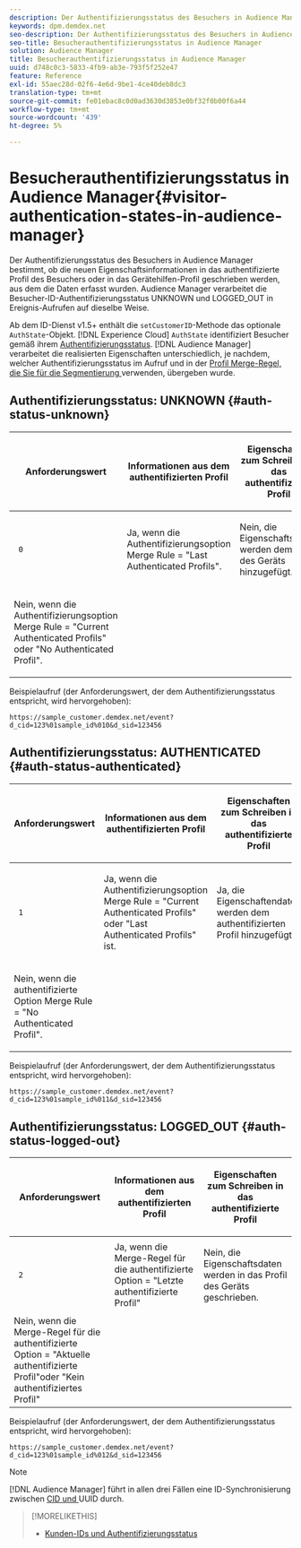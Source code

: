 ```yaml
---
description: Der Authentifizierungsstatus des Besuchers in Audience Manager bestimmt, ob die neuen Eigenschaftsinformationen in das authentifizierte Profil des Besuchers oder in das Gerätehilfen-Profil geschrieben werden, aus dem die Daten erfasst wurden. Audience Manager verarbeitet die Besucher-ID-Authentifizierungsstatus UNKNOWN und LOGGED_OUT in Ereignis-Aufrufen auf dieselbe Weise.
keywords: dpm.demdex.net
seo-description: Der Authentifizierungsstatus des Besuchers in Audience Manager bestimmt, ob die neuen Eigenschaftsinformationen in das authentifizierte Profil des Besuchers oder in das Gerätehilfen-Profil geschrieben werden, aus dem die Daten erfasst wurden. Audience Manager verarbeitet die Besucher-ID-Authentifizierungsstatus UNKNOWN und LOGGED_OUT in Ereignis-Aufrufen auf dieselbe Weise.
seo-title: Besucherauthentifizierungsstatus in Audience Manager
solution: Audience Manager
title: Besucherauthentifizierungsstatus in Audience Manager
uuid: d748c0c3-5833-4fb9-ab3e-793f5f252e47
feature: Reference
exl-id: 55aec28d-02f6-4e6d-9be1-4ce40deb8dc3
translation-type: tm+mt
source-git-commit: fe01ebac8c0d0ad3630d3853e0bf32f0b00f6a44
workflow-type: tm+mt
source-wordcount: '439'
ht-degree: 5%

---
```


# Besucherauthentifizierungsstatus in Audience Manager{#visitor-authentication-states-in-audience-manager}

Der Authentifizierungsstatus des Besuchers in Audience Manager bestimmt, ob die neuen Eigenschaftsinformationen in das authentifizierte Profil des Besuchers oder in das Gerätehilfen-Profil geschrieben werden, aus dem die Daten erfasst wurden. Audience Manager verarbeitet die Besucher-ID-Authentifizierungsstatus UNKNOWN und LOGGED_OUT in Ereignis-Aufrufen auf dieselbe Weise.

Ab dem ID-Dienst v1.5+ enthält die `setCustomerID`-Methode das optionale `AuthState`-Objekt. [!DNL Experience Cloud] `AuthState` identifiziert Besucher gemäß ihrem  [Authentifizierungsstatus](https://docs.adobe.com/content/help/en/id-service/using/reference/authenticated-state.html). [!DNL Audience Manager] verarbeitet die realisierten Eigenschaften unterschiedlich, je nachdem, welcher Authentifizierungsstatus im Aufruf und in der  [Profil Merge-Regel, die Sie für die Segmentierung ](../features/profile-merge-rules/merge-rules-dashboard.md) verwenden, übergeben wurde.

## Authentifizierungsstatus: UNKNOWN {#auth-status-unknown}

<table id="table_E1EA51533FAE4BBFB338D6F6116BC1F9"> 
 <thead> 
  <tr> 
   <th colname="col1" class="entry"> <p>Anforderungswert </p> </th> 
   <th colname="col2" class="entry"> <p> <b>Informationen </b> aus dem authentifizierten Profil </p> </th> 
   <th colname="col3" class="entry"> <p> <b>Eigenschaften </b> zum Schreiben in das authentifizierte Profil </p> </th> 
  </tr> 
 </thead>
 <tbody> 
  <tr> 
   <td colname="col1" morerows="1"> <p> <code> 0 </code> </p> </td> 
   <td colname="col2"> <p>Ja, wenn die Authentifizierungsoption Merge Rule = "Last Authenticated Profils". </p> </td> 
   <td colname="col3" morerows="1"> <p>Nein, die Eigenschaftsdaten werden dem Profil des Geräts hinzugefügt. </p> </td> 
  </tr> 
  <tr> 
   <td colname="col2"> <p>Nein, wenn die Authentifizierungsoption Merge Rule = "Current Authenticated Profils" oder "No Authenticated Profil". </p> </td> 
  </tr> 
 </tbody> 
</table>

Beispielaufruf (der Anforderungswert, der dem Authentifizierungsstatus entspricht, wird hervorgehoben):

`https://sample_customer.demdex.net/event?d_cid=123%01sample_id%010&d_sid=123456`

## Authentifizierungsstatus: AUTHENTICATED {#auth-status-authenticated}

<table id="table_956ABF96024744308F7773E1F96482B7"> 
 <thead> 
  <tr> 
   <th colname="col1" class="entry"> <p>Anforderungswert </p> </th> 
   <th colname="col2" class="entry"> <p> <b>Informationen </b> aus dem authentifizierten Profil </p> </th> 
   <th colname="col3" class="entry"> <p> <b>Eigenschaften </b> zum Schreiben in das authentifizierte Profil </p> </th> 
  </tr> 
 </thead>
 <tbody> 
  <tr> 
   <td colname="col1" morerows="1"> <p> <code> 1 </code> </p> </td> 
   <td colname="col2"> <p>Ja, wenn die Authentifizierungsoption Merge Rule = "Current Authenticated Profils" oder "Last Authenticated Profils" ist. </p> </td> 
   <td colname="col3" morerows="1"> <p>Ja, die Eigenschaftendaten werden dem authentifizierten Profil hinzugefügt. </p> </td> 
  </tr> 
  <tr> 
   <td colname="col2"> <p>Nein, wenn die authentifizierte Option Merge Rule = "No Authenticated Profil". </p> </td> 
  </tr> 
 </tbody> 
</table>

Beispielaufruf (der Anforderungswert, der dem Authentifizierungsstatus entspricht, wird hervorgehoben):

`https://sample_customer.demdex.net/event?d_cid=123%01sample_id%011&d_sid=123456`

## Authentifizierungsstatus: LOGGED_OUT {#auth-status-logged-out}

<table id="table_783F0CBB0431482AA49F41468FA65B19"> 
 <thead> 
  <tr> 
   <th colname="col1" class="entry"> <p>Anforderungswert </p> </th> 
   <th colname="col2" class="entry"> <p> <b>Informationen </b> aus dem authentifizierten Profil </p> </th> 
   <th colname="col3" class="entry"> <p> <b>Eigenschaften </b> zum Schreiben in das authentifizierte Profil </p> </th> 
  </tr> 
 </thead>
 <tbody> 
  <tr> 
   <td colname="col1" morerows="1"> <p> <code> 2 </code> </p> </td> 
   <td colname="col2"> Ja, wenn die Merge-Regel für die authentifizierte Option = "Letzte authentifizierte Profil" </td> 
   <td colname="col3" morerows="1"> <p>Nein, die Eigenschaftsdaten werden in das Profil des Geräts geschrieben. </p> </td> 
  </tr> 
  <tr> 
   <td colname="col2"> Nein, wenn die Merge-Regel für die authentifizierte Option = "Aktuelle authentifizierte Profil"oder "Kein authentifiziertes Profil" </td> 
  </tr> 
 </tbody> 
</table>

Beispielaufruf (der Anforderungswert, der dem Authentifizierungsstatus entspricht, wird hervorgehoben):

`https://sample_customer.demdex.net/event?d_cid=123%01sample_id%012&d_sid=123456`

>[!NOTE]
>
>[!DNL Audience Manager] führt in allen drei Fällen eine ID-Synchronisierung zwischen  [CID und ](../reference/ids-in-aam.md) UUID durch.

>[!MORELIKETHIS]
>
>* [Kunden-IDs und Authentifizierungsstatus](https://docs.adobe.com/content/help/en/id-service/using/reference/authenticated-state.html)


